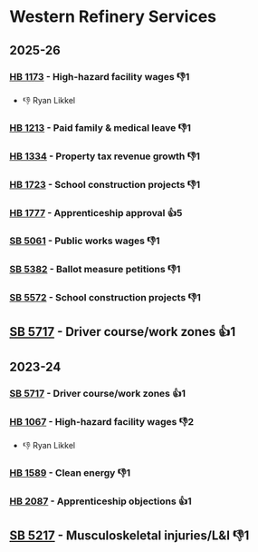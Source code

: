 # Western Refinery Services
## 2025-26

### [HB 1173](/bill/2025-26/hb/1173/) - High-hazard facility wages  👎1 
* 👎 Ryan Likkel

### [HB 1213](/bill/2025-26/hb/1213/) - Paid family & medical leave  👎1 

### [HB 1334](/bill/2025-26/hb/1334/) - Property tax revenue growth  👎1 

### [HB 1723](/bill/2025-26/hb/1723/) - School construction projects  👎1 

### [HB 1777](/bill/2025-26/hb/1777/) - Apprenticeship approval 👍5  

### [SB 5061](/bill/2025-26/sb/5061/) - Public works wages  👎1 

### [SB 5382](/bill/2025-26/sb/5382/) - Ballot measure petitions  👎1 

### [SB 5572](/bill/2025-26/sb/5572/) - School construction projects  👎1 

## [SB 5717](/bill/2025-26/sb/5717/) - Driver course/work zones 👍1  

## 2023-24

### [SB 5717](/bill/2023-24/sb/5717/) - Driver course/work zones 👍1  

### [HB 1067](/bill/2023-24/hb/1067/) - High-hazard facility wages  👎2 
* 👎 Ryan Likkel

### [HB 1589](/bill/2023-24/hb/1589/) - Clean energy  👎1 

### [HB 2087](/bill/2023-24/hb/2087/) - Apprenticeship objections 👍1  

## [SB 5217](/bill/2023-24/sb/5217/) - Musculoskeletal injuries/L&I  👎1 
